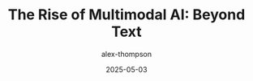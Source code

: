---
title: 'The Rise of Multimodal AI: Beyond Text'
summary: |-
  Explore how AI models are learning to understand and generate content across text, images, audio, and video.
date: 2025-05-03
author: alex-thompson
---